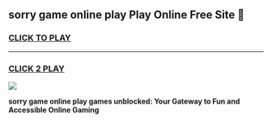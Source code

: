 
## sorry game online play Play Online Free Site 👋
<h3>
<a href="https://download.freeplayer.one?title=sorry_game_online_play&ref=21F">CLICK TO PLAY</a></h3>
<hr>

<h3>
<a href="https://download.freeplayer.one?title=sorry_game_online_play&ref=21F">CLICK 2 PLAY</a>
  
</h3>

<a href="https://download.freeplayer.one?title=sorry_game_online_play&ref=21F"><img src="https://cdnb.artstation.com/p/assets/images/images/032/539/853/original/anto-thomas-button-gif.gif"></a>


**sorry game online play games unblocked: Your Gateway to Fun and Accessible Online Gaming**
